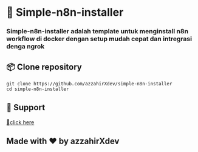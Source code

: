 # 🚀 Simple-n8n-installer 

### Simple-n8n-installer adalah template untuk menginstall **n8n workflow** di docker dengan setup mudah cepat dan intregrasi denga ngrok

## 📦 Clone repository

```
git clone https://github.com/azzahirXdev/simple-n8n-installer
cd simple-n8n-installer
```

## 💖 Support
[💖click here](https://saweria.co/andreazzahir)

## Made with ❤️ by azzahirXdev
